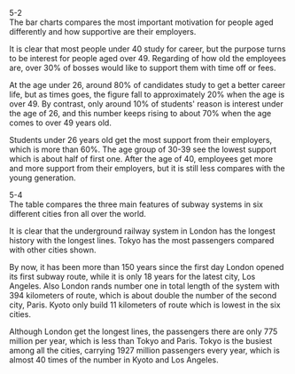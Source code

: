 5-2  
The bar charts compares the most important motivation for people aged differently and how supportive are their employers.

It is clear that most people under 40 study for career, but the purpose turns to be interest for people aged over 49. Regarding of how old the employees are, over 30% of bosses would like to support them with time off or fees.

At the age under 26, around 80% of candidates study to get a better career life, but as times goes, the figure fall to approximately 20% when the age is over 49. By contrast, only around 10% of students' reason is interest under the age of 26, and this number keeps rising to about 70% when the age comes to over 49 years old.

Students under 26 years old get the most support from their employers, which is more than 60%. The age group of 30-39 see the lowest support which is about half of first one. After the age of 40, employees get more and more support from their employers, but it is still less compares with the young generation.



5-4  
The table compares the three main features of subway systems in six different cities fron all over the world.

It is clear that the underground railway system in London has the longest history with the longest lines. Tokyo has the most passengers compared with other cities shown.

By now, it has been more than 150 years since the first day London opened its first subway route, while it is only 18 years for the latest city, Los Angeles. Also London rands number one in total length of the system with 394 kilometers of route, which is about double the number of the second city, Paris. Kyoto only build 11 kilometers of route which is lowest in the six cities.

Although London get the longest lines, the passengers there are only 775 million per year, which is less than Tokyo and Paris. Tokyo is the busiest among all the cities, carrying 1927 million passengers every year, which is almost 40 times of the number in Kyoto and Los Angeles.